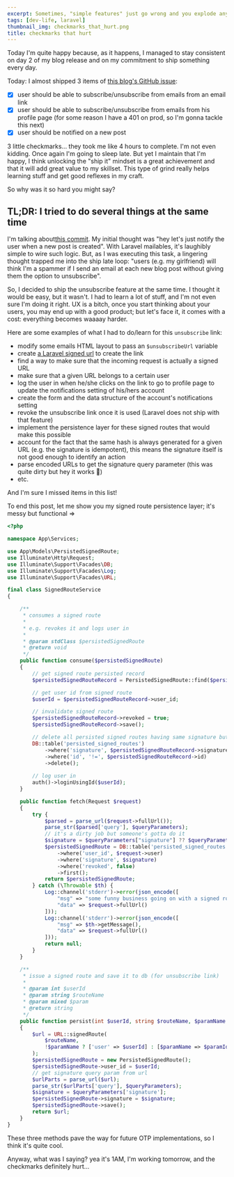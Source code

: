 ```yaml
---
excerpt: Sometimes, "simple features" just go wrong and you explode any estimates you reasonably issued before working on the given task. How come we always get it wrong? For this particular case, I might have an answer.
tags: [dev-life, laravel]
thumbnail_img: checkmarks_that_hurt.png
title: checkmarks that hurt
---
```


Today I'm quite happy because, as it happens, I managed to stay consistent on day 2 of my blog release and on my commitment to ship something every day.

Today: I almost shipped 3 items of [this blog's GitHub issue](https://github.com/yactouat/yactouat/issues/26):

- [x] user should be able to subscribe/unsubscribe from emails from an email link
- [x] user should be able to subscribe/unsubscribe from emails from his profile page (for some reason I have a 401 on prod, so I'm gonna tackle this next)
- [x] user should be notified on a new post

3 little checkmarks... they took me like 4 hours to complete. I'm not even kidding. Once again I'm going to sleep late. But yet I maintain that I'm happy, I think unlocking the "ship it" mindset is a great achievement and that it will add great value to my skillset. This type of grind really helps learning stuff and get good reflexes in my craft.

So why was it so hard you might say?

## TL;DR: I tried to do several things at the same time

I'm talking about[this commit](https://github.com/yactouat/yactouat/commit/529e01060cbc538c5db21e9ba40c7d4109e469f8). My initial thought was "hey let's just notify the user when a new post is created". With Laravel mailables, it's laughibly simple to wire such logic. But, as I was executing this task, a lingering thought trapped me into the ship late loop: "users (e.g. my girlfriend) will think I'm a spammer if I send an email at each new blog post without giving them the option to unsubscribe".

So, I decided to ship the unsubscribe feature at the same time. I thought it would be easy, but it wasn't. I had to learn a lot of stuff, and I'm not even sure I'm doing it right. UX is a bitch, once you start thinking about your users, you may end up with a good product; but let's face it, it comes with a cost: everything becomes waaaay harder.

Here are some examples of what I had to do/learn for this `unsubscribe` link:

- modify some emails HTML layout to pass an `$unsubscribeUrl` variable
- create [a Laravel signed url](https://laravel.com/docs/10.x/urls#signed-urls) to create the link
- find a way to make sure that the incoming request is actually a signed URL
- make sure that a given URL belongs to a certain user
- log the user in when he/she clicks on the link to go to profile page to update the notifications setting of his/hers account
- create the form and the data structure of the account's notifications setting
- revoke the unsubscribe link once it is used (Laravel does not ship with that feature)
- implement the persistence layer for these signed routes that would make this possible
- account for the fact that the same hash is always generated for a given URL (e.g. the signature is idempotent), this means the signature itself is not good enough to identify an action
- parse encoded URLs to get the signature query parameter (this was quite dirty but hey it works 🤷)
- etc.

And I'm sure I missed items in this list!

To end this post, let me show you my signed route persistence layer; it's messy but functional =>

```php
<?php

namespace App\Services;

use App\Models\PersistedSignedRoute;
use Illuminate\Http\Request;
use Illuminate\Support\Facades\DB;
use Illuminate\Support\Facades\Log;
use Illuminate\Support\Facades\URL;

final class SignedRouteService
{

    /**
     * consumes a signed route
     * 
     * e.g. revokes it and logs user in
     * 
     * @param stdClass $persistedSignedRoute
     * @return void
     */
    public function consume($persistedSignedRoute)
    {
        // get signed route persisted record
        $persistedSignedRouteRecord = PersistedSignedRoute::find($persistedSignedRoute->id);

        // get user id from signed route
        $userId = $persistedSignedRouteRecord->user_id;

        // invalidate signed route
        $persistedSignedRouteRecord->revoked = true;
        $persistedSignedRouteRecord->save();

        // delete all persisted signed routes having same signature but not same id
        DB::table('persisted_signed_routes')
            ->where('signature', $persistedSignedRouteRecord->signature)
            ->where('id', '!=', $persistedSignedRouteRecord->id)
            ->delete();
        
        // log user in
        auth()->loginUsingId($userId);
    }

    public function fetch(Request $request)
    {
        try {
            $parsed = parse_url($request->fullUrl());
            parse_str($parsed['query'], $queryParameters);
            // it's a dirty job but someone's gotta do it
            $signature = $queryParameters["signature"] ?? $queryParameters["amp;signature"];
            $persistedSignedRoute = DB::table('persisted_signed_routes')
                ->where('user_id', $request->user)
                ->where('signature', $signature)
                ->where('revoked', false)
                ->first();
            return $persistedSignedRoute;
        } catch (\Throwable $th) {
            Log::channel('stderr')->error(json_encode([
                "msg" => "some funny business going on with a signed route",
                "data" => $request->fullUrl()
            ]));
            Log::channel('stderr')->error(json_encode([
                "msg" => $th->getMessage(),
                "data" => $request->fullUrl()
            ]));
            return null;
        }
    }

    /**
     * issue a signed route and save it to db (for unsubscribe link)
     * 
     * @param int $userId
     * @param string $routeName
     * @param mixed $param
     * @return string 
     */
    public function persist(int $userId, string $routeName, $paramName = null, $paramId = null): string
    {
        $url = URL::signedRoute(
            $routeName, 
            !$paramName ? ['user' => $userId] : [$paramName => $paramId, 'user' => $userId]
        );
        $persistedSignedRoute = new PersistedSignedRoute();
        $persistedSignedRoute->user_id = $userId;
        // get signature query param from url
        $urlParts = parse_url($url);
        parse_str($urlParts['query'], $queryParameters);
        $signature = $queryParameters['signature'];
        $persistedSignedRoute->signature = $signature;
        $persistedSignedRoute->save();
        return $url;
    }
}
```

These three methods pave the way for future OTP implementations, so I think it's quite cool.

Anyway, what was I saying? yea it's 1AM, I'm working tomorrow, and the checkmarks definitely hurt...